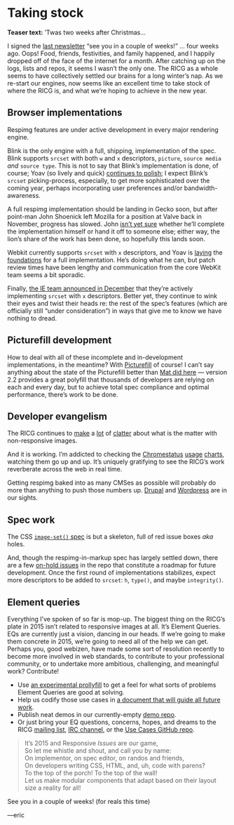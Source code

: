 # Taking stock

**Teaser text:** ’Twas two weeks after Christmas...


I signed the [last newsletter](https://github.com/ResponsiveImagesCG/newsletters/blob/master/RICG-newsletter-2014-12-12.md) “see you in a couple of weeks!” ... four weeks ago. Oops! Food, friends, festivities, and family happened, and I happily dropped off of the face of the internet for a month. After catching up on the logs, lists and repos, it seems I wasn’t the only one. The RICG as a whole seems to have collectively settled our brains for a long winter’s nap. As we re-start our engines, now seems like an excellent time to take stock of where the RICG is, and what we’re hoping to achieve in the new year.


## Browser implementations

Respimg features are under active development in every major rendering engine.

Blink is the only engine with a full, shipping, implementation of the spec. Blink supports `srcset` with both `w` and `x` descriptors, `picture`, `source media` *and* `source type`. This is not to say that Blink’s implementation is done, of course; Yoav (so lively and quick) [continues to polish](https://codereview.chromium.org/839783002/); I expect Blink’s `srcset` picking-process, especially, to get more sophisticated over the coming year, perhaps incorporating user preferences and/or bandwidth-awareness.

A full respimg implementation should be landing in Gecko soon, but after point-man John Shoenick left Mozilla for a position at Valve back in November, progress has slowed. John [isn’t yet sure](http://ircbot.responsiveimages.org/bot/log/respimg/2015-01-08#T107603) whether he’ll complete the implementation himself or hand it off to someone else; either way, the lion’s share of the work has been done, so hopefully this lands soon.

Webkit currently supports `srcset` with `x` descriptors, and Yoav is [laying](https://bugs.webkit.org/show_bug.cgi?id=137496) the [foundations](https://bugs.webkit.org/show_bug.cgi?id=134488) for a full implementation. He’s doing what he can, but patch review times have been lengthy and communication from the core WebKit team seems a bit sporadic.

Finally, [the IE team announced in December](http://blogs.msdn.com/b/ie/archive/2014/12/08/status-roadmap-update-srcset-lt-main-gt-element-and-date-inputs-in-development.aspx) that they’re actively implementing `srcset` with `x` descriptors. Better yet, they continue to wink their eyes and twist their heads re: the rest of the spec’s features (which are officially still “under consideration”) in ways that give me to know we have nothing to dread.


## Picturefill development

How to deal with all of these incomplete and in-development implementations, in the meantime? With [Picturefill](https://github.com/scottjehl/picturefill) of course! I can’t say anything about the state of the Picturefill better than [Mat did here](https://github.com/scottjehl/picturefill/issues/374) — version 2.2 provides a great polyfill that thousands of developers are relying on each and every day, but to achieve total spec compliance and optimal performance, there’s work to be done.


## Developer evangelism

The RICG continues to [make](https://twitter.com/jeremiahjmartin/status/542775285049876480) a [lot](http://aneventapart.com/event/atlanta-2015) of [clatter](http://www.futureinsights.com/home/responsive-images-are-here-its-up-to-you-to-make-the-web-for.html) about what is the matter with non-responsive images.

And it is working. I’m addicted to checking the [Chromestatus](https://www.chromestatus.com/metrics/feature/timeline/popularity/523) [usage](https://www.chromestatus.com/metrics/feature/timeline/popularity/524) [charts](https://www.chromestatus.com/metrics/feature/timeline/popularity/521), watching them go up and up. It’s uniquely gratifying to see the RICG’s work reverberate across the web in real time.

Getting respimg baked into as many CMSes as possible will probably do more than anything to push those numbers up. [Drupal](https://www.drupal.org/node/2260061) and [Wordpress](https://github.com/ResponsiveImagesCG/wp-tevko-responsive-images) are in our sights.

## Spec work

The CSS [`image-set()` spec](http://dev.w3.org/csswg/css-images-3/#image-set-notation) is but a skeleton, full of red issue boxes *aka* holes.

And, though the respimg-in-markup spec has largely settled down, there are a few [on-hold issues](https://github.com/ResponsiveImagesCG/picture-element/labels/onhold) in the repo that constitute a roadmap for future development. Once the first round of implementations stabilizes, expect more descriptors to be added to `srcset`: `h`, `type()`, and maybe `integrity()`.


## Element queries

Everything I’ve spoken of so far is mop-up. The biggest thing on the RICG’s plate in 2015 isn’t related to responsive images at all. It’s Element Queries. EQs are currently just a vision, dancing in our heads. If we’re going to make them concrete in 2015, we’re going to need all of the help we can get. Perhaps you, good webizen, have made some sort of resolution recently to become more involved in web standards, to contribute to your professional community, or to undertake more ambitious, challenging, and meaningful work? Contribute!

- Use [an experimental prollyfill](https://github.com/jonathantneal/hitch-element-queries) to get a feel for what sorts of problems Element Queries are good at solving.
- Help us codify those use cases in [a document that will guide all future work](https://github.com/ResponsiveImagesCG/eq-usecases).
- Publish neat demos in our currently-empty [demo repo](https://github.com/ResponsiveImagesCG/eq-demos).
- Or just bring your EQ questions, concerns, hopes, and dreams to the RICG [mailing list](http://lists.w3.org/Archives/Public/public-respimg/), [IRC channel](http://ircbot.responsiveimages.org/), or the [Use Cases GitHub repo](https://github.com/ResponsiveImagesCG/eq-usecases/issues).

<blockquote>
It’s 2015 and Responsive <em>Issues</em> are our game,<br />
So let me whistle and shout, and call you by name:<br />
On implementor, on spec editor, on randos and friends,<br />
On developers writing CSS, HTML, and, uh, code with parens?<br />
To the top of the porch! To the top of the wall!<br />
Let us make modular components that adapt based on their layout size a reality for all!
</blockquote>

See you in a couple of weeks! (for reals this time)

—eric

